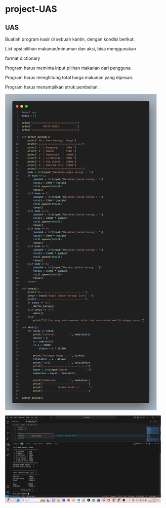 # project-UAS
## UAS
<p> Buatlah program kasir di sebuah kantin, dengan kondisi berikut:
<p> List opsi pilihan makanan/minuman dan aksi, bisa menggunakan
<P>format dictionary
<p> Program harus meminta input pilihan makanan dari pengguna.
<p> Program harus menghitung total harga makanan yang dipesan.
<p> Program harus menampilkan struk pembelian.

![Gambar 1](screenshot/code.png)

![Gambar 2](screenshot/1.png)